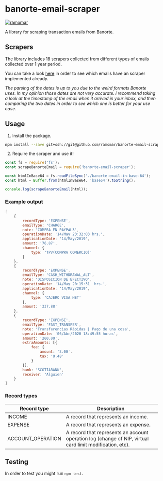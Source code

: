 # banorte-email-scraper
[![ramomar](https://circleci.com/gh/ramomar/banorte-email-scraper.svg?style=svg)](https://app.circleci.com/pipelines/gh/ramomar/banorte-email-scraper)

A library for scraping transaction emails from Banorte.

## Scrapers
The library includes 18 scrapers collected from different types of emails collected over 1 year period.

You can take a look [here](https://github.com/ramomar/banorte-email-scraper/tree/master/test/emails) in order to see which emails have an scraper implemented already.

*The parsing of the dates is up to you due to the weird formats Banorte uses. In my opinion those dates are not very accurate. I recommend taking a look at the timestamp of the email when it arrived in your inbox, and then comparing the two dates in order to see which one is better for your use case.*

## Usage
1. Install the package.
```sh
npm install --save git+ssh://git@github.com/ramomar/banorte-email-scraper.git
```

2. Require the scraper and use it!
```js
const fs = require('fs');
const scrapeBanorteEmail = require('banorte-email-scraper');

const htmlInBase64 = fs.readFileSync('./banorte-email-in-base-64');
const html = Buffer.from(htmlInBase64, 'base64').toString();

console.log(scrapeBanorteEmail(html));
```

### Example output

```js
[
    {
        recordType: 'EXPENSE',
        emailType: 'CHARGE',
        note: 'COMPRA EN PAYPAL3',
        operationDate: '14/May 23:32:03 hrs.',
        applicationDate: '14/May/2019',
        amount: '76.87',
        channel: {
            type: 'TPV(COMPRA COMERCIO)'
        }
    },
    {
        recordType: 'EXPENSE',
        emailType: 'CASH_WITHDRAWAL_ALT',
        note: 'DISPOSICION DE EFECTIVO',
        operationDate: '14/May 20:15:31  hrs.',
        applicationDate: '14/May/2019',
        channel: {
            type: 'CAJERO VISA NET'
        },
        amount: '337.88'
    },
    {
        recordType: 'EXPENSE',
        emailType: 'FAST_TRANSFER',
        note: 'Transferencias Rápidas | Pago de una cosa',
        operationDate: '06/Abr/2020 18:49:55 horas',
        amount: '200.00',
        extraAmounts: [{
            fee: {
                amount: '3.00'.
                tax: '0.48'
            }
        }],
        bank: 'SCOTIABANK',
        receiver: 'Alguien'
    }
]
```

### Record types

| Record type       | Description |
|-------------------|-------------|
| INCOME            | A record that represents an income. |
| EXPENSE           | A record that represents an expense. |
| ACCOUNT_OPERATION | A record that represents an account operation log (change of NIP, virtual card limit modification, etc). |

## Testing
In order to test you might run `npm test`.
